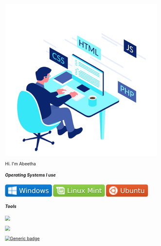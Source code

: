 <img src=./asserts/about.gif width=500  height=500>

Hi. I'm Abeetha <br> 


<h5>Operating Systems I use</h5>

![](./asserts/windows.svg?style=style=flat&logo=windows&logoColor=white)
![](./asserts/mint.svg?style=flat&logo=linux-mint&logoColor=white) 
![](./asserts/ubuntu.svg?style=flat&logo=ubuntu&logoColor=white)


<h5>Tools</h5>
    

![](https://github-readme-stats.vercel.app/api/top-langs/?username=AbeethaHeshan&theme=algolia)
 
![](https://github-readme-stats.vercel.app/api?username=AbeethaHeshan&theme=algolia&show_icons=true)


[![Generic badge](https://img.shields.io/badge/A-V-<COLOR>.svg)](https://shields.io/)



